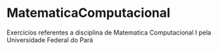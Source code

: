 # MatematicaComputacionaI
 Exercicíos referentes a disciplina de Matematica Computacional I pela Universidade Federal do Pará
